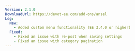 ```yaml
---
Version: 2.1.0
DownloadUrl: https://devot-ee.com/add-ons/ansel
Log:
  New:
    - Added custom menu functionality (EE 3.4.0 or higher)
  Fixed:
    - Fixed an issue with re-post when saving settings
    - Fixed an issue with category pagination
---
```

